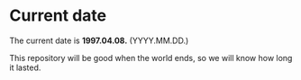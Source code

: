 # Current date

The current date is **1997.04.08.** (YYYY.MM.DD.)

This repository will be good when the world ends, so we will know how long it lasted.